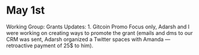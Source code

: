 # May 1st

Working Group: Grants
Updates: 1. Gitcoin Promo Focus only, Adarsh and I were working on creating ways to promote the grant (emails and dms to our CRM was sent, Adarsh organized a Twitter spaces with Amanda — retroactive payment of 25$ to him).